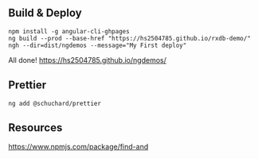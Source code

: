 ## Build & Deploy

```
npm install -g angular-cli-ghpages
ng build --prod --base-href "https://hs2504785.github.io/rxdb-demo/"
ngh --dir=dist/ngdemos --message="My First deploy"
```

All done!
https://hs2504785.github.io/ngdemos/

## Prettier

```
ng add @schuchard/prettier
```

## Resources

https://www.npmjs.com/package/find-and
